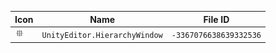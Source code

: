 | Icon | Name | File ID |
| ---  | ---  | ---     |
| ![](UnityEditor.HierarchyWindow.png) | `UnityEditor.HierarchyWindow` | `-3367076638639332536` |
